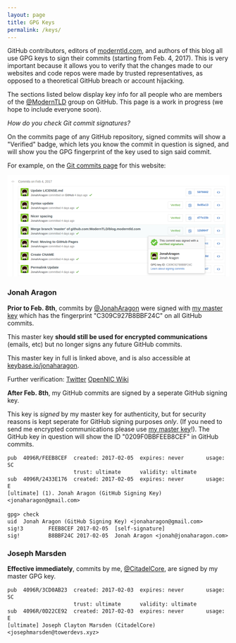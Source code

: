 ```yaml
---
layout: page
title: GPG Keys
permalink: /keys/
---
```


GitHub contributors, editors of [moderntld.com](https://www.moderntld.com/), and authors of this blog all use GPG keys to sign their commits (starting from Feb. 4, 2017). This is very important because it allows you to verify that the changes made to our websites and code repos were made by trusted representatives, as opposed to a theoretical GitHub breach or account hijacking.

The sections listed below display key info for all people who are members of the [@ModernTLD](https://github.com/ModernTLD) group on GitHub. This page is a work in progress (we hope to include everyone soon).

*How do you check Git commit signatures?*

On the commits page of any GitHub repository, signed commits will show a "Verified" badge, which lets you know the commit in question is signed, and will show you the GPG fingerprint of the key used to sign said commit.

For example, on the [Git commits page](https://github.com/ModernTLD/blog.moderntld.com/commits/master) for this website:

![](/assets/images/gpg.png)

### Jonah Aragon

**Prior to Feb. 8th**, commits by [@JonahAragon](https://github.com/JonahAragon) were signed with [my master key](https://raw.githubusercontent.com/JonahAragon/JonahAragon.github.io/master/keys/jonah-master.asc) which has the fingerprint "C309C927B8BBF24C" on all GitHub commits.

This master key **should still be used for encrypted communications** (emails, etc) but no longer signs any future GitHub commits.

This master key in full is linked above, and is also accessible at [keybase.io/jonaharagon](https://keybase.io/jonaharagon).

Further verification: [Twitter](https://twitter.com/JonahAragon/status/828617198461665281) [OpenNIC Wiki](http://wiki.opennicproject.org/JonahAragon)

**After Feb. 8th**, my GitHub commits are signed by a seperate GitHub signing key.

This key is *signed* by my master key for authenticity, but for security reasons is kept seperate for GitHub signing purposes *only*. (If you need to send me encrypted communications please use [my master key](https://raw.githubusercontent.com/JonahAragon/JonahAragon.github.io/master/keys/jonah-master.asc)!). The GitHub key in question will show the ID "0209F0BBFEEB8CEF" in GitHub commits.

```
pub  4096R/FEEB8CEF  created: 2017-02-05  expires: never       usage: SC
                     trust: ultimate      validity: ultimate
sub  4096R/2433E176  created: 2017-02-05  expires: never       usage: E
[ultimate] (1). Jonah Aragon (GitHub Signing Key) <jonaharagon@gmail.com>

gpg> check
uid  Jonah Aragon (GitHub Signing Key) <jonaharagon@gmail.com>
sig!3        FEEB8CEF 2017-02-05  [self-signature]
sig!         B8BBF24C 2017-02-05  Jonah Aragon <jonah@jonaharagon.com>
```

### Joseph Marsden

**Effective immediately**, commits by me, [@CitadelCore](https://github.com/CitadelCore), are signed by my master GPG key.

```
pub  4096R/3CD0AB23  created: 2017-02-03  expires: never       usage: SC
                     trust: ultimate      validity: ultimate
sub  4096R/0D22CE92  created: 2017-02-03  expires: never       usage: E
[ultimate] Joseph Clayton Marsden (CitadelCore) <josephmarsden@towerdevs.xyz>
```

